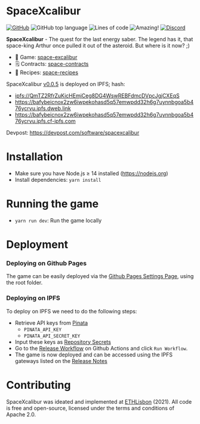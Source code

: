 # SpaceXcalibur

[![GitHub](https://img.shields.io/github/license/ethlisboa/space-excalibur)](LICENSE)
![GitHub top language](https://img.shields.io/github/languages/top/ethlisboa/space-excalibur)
![Lines of code](https://img.shields.io/tokei/lines/github/ethlisboa/space-excalibur)
![Amazing!](https://img.shields.io/badge/this%20repository%20is-amazing-ff69b4)
[![Discord](https://img.shields.io/discord/894647872543400047?label=discord)](https://discord.gg/WQT8BKXk9N)

**SpaceXcalibur** - The quest for the last energy saber. The legend has it, that space-king Arthur once pulled it out of the asteroid. But where is it now? ;)
* 🔪 Game: [space-excalibur](https://github.com/ethlisboa/space-excalibur)
* 🗒️ Contracts: [space-contracts](https://github.com/ethlisboa/space-contracts)
* 🥗 Recipes: [space-recipes](https://github.com/ethlisboa/space-recipes)

SpaceXcalibur [v0.0.5](https://github.com/ethlisboa/space-excalibur/releases/tag/v0.0.5) is deployed on IPFS; hash:
- [ipfs://QmTZ2RfrZuKicHEmjCeg8DG4WswREBFdmcDVpcJgjCXEqS](ipfs://QmTZ2RfrZuKicHEmjCeg8DG4WswREBFdmcDVpcJgjCXEqS)
- https://bafybeicnox2zw6iwpekohasd5q57emwpdd32h6g7uynnbgoa5b476ycrvu.ipfs.dweb.link
- https://bafybeicnox2zw6iwpekohasd5q57emwpdd32h6g7uynnbgoa5b476ycrvu.ipfs.cf-ipfs.com

Devpost: https://devpost.com/software/spacexcalibur

Installation
============

  * Make sure you have Node.js ≥ 14 installed (https://nodejs.org)
  * Install dependencies: `yarn install`

Running the game
================

* `yarn run dev`: Run the game locally

Deployment
==========

### Deploying on Github Pages

The game can be easily deployed via the <a href="../../settings/pages">Github Pages Settings Page</a>, using the root folder.

### Deploying on IPFS

To deploy on IPFS we need to do the following steps:

* Retrieve API keys from [Pinata](https://pinata.cloud/)
  * `PINATA_API_KEY`
  * `PINATA_API_SECRET_KEY`
* Input these keys as <a href="../../settings/secrets/actions">Repository Secrets</a>
* Go to the <a href="../../actions/workflows/release.yaml">Release Workflow</a> on Github Actions and click `Run Workflow`.
* The game is now deployed and can be accessed using the IPFS gateways listed on the <a href="../../releases">Release Notes</a>

Contributing
============

SpaceXcalibur was ideated and implemented at [ETHLisbon](https://ethlisbon.org) (2021). All code is free and open-source, licensed under the terms and conditions of Apache 2.0.
